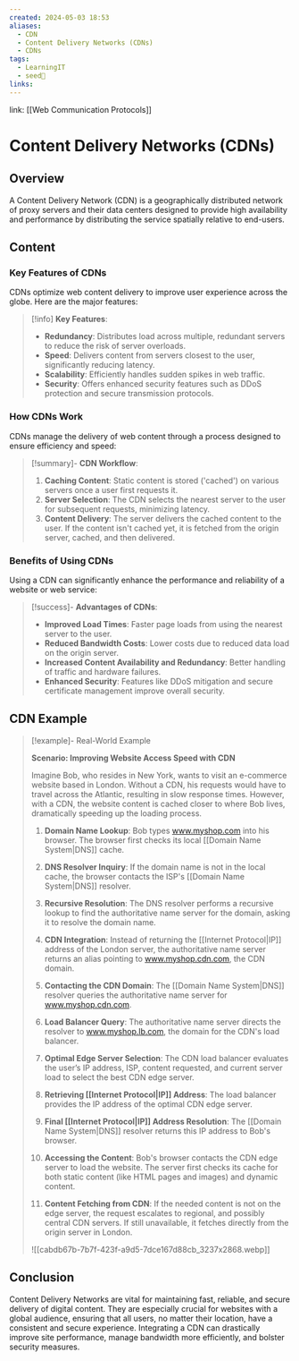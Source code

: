 ```yaml
---
created: 2024-05-03 18:53
aliases:
  - CDN
  - Content Delivery Networks (CDNs)
  - CDNs
tags:
  - LearningIT
  - seed🌱
links:
---
```


link: [[Web Communication Protocols]]


# Content Delivery Networks (CDNs)

## Overview

A Content Delivery Network (CDN) is a geographically distributed network of proxy servers and their data centers designed to provide high availability and performance by distributing the service spatially relative to end-users.

## Content
### Key Features of CDNs

CDNs optimize web content delivery to improve user experience across the globe. Here are the major features:

> [!info] **Key Features**:
> - **Redundancy**: Distributes load across multiple, redundant servers to reduce the risk of server overloads.
> - **Speed**: Delivers content from servers closest to the user, significantly reducing latency.
> - **Scalability**: Efficiently handles sudden spikes in web traffic.
> - **Security**: Offers enhanced security features such as DDoS protection and secure transmission protocols.

### How CDNs Work

CDNs manage the delivery of web content through a process designed to ensure efficiency and speed:

> [!summary]- **CDN Workflow**:
> 1. **Caching Content**: Static content is stored ('cached') on various servers once a user first requests it.
> 2. **Server Selection**: The CDN selects the nearest server to the user for subsequent requests, minimizing latency.
> 3. **Content Delivery**: The server delivers the cached content to the user. If the content isn't cached yet, it is fetched from the origin server, cached, and then delivered.

### Benefits of Using CDNs

Using a CDN can significantly enhance the performance and reliability of a website or web service:

> [!success]- **Advantages of CDNs**:
> - **Improved Load Times**: Faster page loads from using the nearest server to the user.
> - **Reduced Bandwidth Costs**: Lower costs due to reduced data load on the origin server.
> - **Increased Content Availability and Redundancy**: Better handling of traffic and hardware failures.
> - **Enhanced Security**: Features like DDoS mitigation and secure certificate management improve overall security.

## CDN Example 

> [!example]- Real-World Example
>  
> **Scenario: Improving Website Access Speed with CDN**
> 
> Imagine Bob, who resides in New York, wants to visit an e-commerce website based in London. Without a CDN, his requests would have to travel across the Atlantic, resulting in slow response times. However, with a CDN, the website content is cached closer to where Bob lives, dramatically speeding up the loading process.
> 
> 1. **Domain Name Lookup**: Bob types www.myshop.com into his browser. The browser first checks its local [[Domain Name System|DNS]] cache.
>    
> 2. **DNS Resolver Inquiry**: If the domain name is not in the local cache, the browser contacts the ISP's [[Domain Name System|DNS]] resolver.
> 
> 3. **Recursive Resolution**: The DNS resolver performs a recursive lookup to find the authoritative name server for the domain, asking it to resolve the domain name.
> 
> 4. **CDN Integration**: Instead of returning the [[Internet Protocol|IP]] address of the London server, the authoritative name server returns an alias pointing to www.myshop.cdn.com, the CDN domain.
> 
> 5. **Contacting the CDN Domain**: The [[Domain Name System|DNS]] resolver queries the authoritative name server for www.myshop.cdn.com.
> 
> 6. **Load Balancer Query**: The authoritative name server directs the resolver to www.myshop.lb.com, the domain for the CDN's load balancer.
> 
> 7. **Optimal Edge Server Selection**: The CDN load balancer evaluates the user’s IP address, ISP, content requested, and current server load to select the best CDN edge server.
> 
> 8. **Retrieving [[Internet Protocol|IP]] Address**: The load balancer provides the IP address of the optimal CDN edge server.
> 
> 9. **Final [[Internet Protocol|IP]] Address Resolution**: The [[Domain Name System|DNS]] resolver returns this IP address to Bob's browser.
> 
> 10. **Accessing the Content**: Bob's browser contacts the CDN edge server to load the website. The server first checks its cache for both static content (like HTML pages and images) and dynamic content.
> 
> 11. **Content Fetching from CDN**: If the needed content is not on the edge server, the request escalates to regional, and possibly central CDN servers. If still unavailable, it fetches directly from the origin server in London.
>
> ![[cabdb67b-7b7f-423f-a9d5-7dce167d88cb_3237x2868.webp]]

## Conclusion

Content Delivery Networks are vital for maintaining fast, reliable, and secure delivery of digital content. They are especially crucial for websites with a global audience, ensuring that all users, no matter their location, have a consistent and secure experience. Integrating a CDN can drastically improve site performance, manage bandwidth more efficiently, and bolster security measures.


